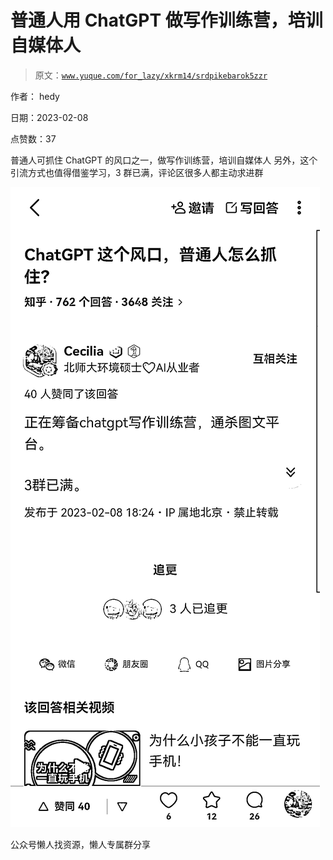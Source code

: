 # 普通人用 ChatGPT 做写作训练营，培训自媒体人

> 原文：[`www.yuque.com/for_lazy/xkrm14/srdpikebarok5zzr`](https://www.yuque.com/for_lazy/xkrm14/srdpikebarok5zzr)



作者： hedy



日期：2023-02-08



点赞数：37



普通人可抓住 ChatGPT 的风口之一，做写作训练营，培训自媒体人 另外，这个引流方式也值得借鉴学习，3 群已满，评论区很多人都主动求进群



![](img/cae191241cbb6ce3dbe3bb25249e3b35.png)



公众号懒人找资源，懒人专属群分享

